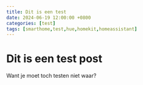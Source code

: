 ```yaml
---
title: Dit is een test
date: 2024-06-19 12:00:00 +0800
categories: [test]
tags: [smarthome,test,hue,homekit,homeassistant]
---
```


# Dit is een test post

Want je moet toch testen niet waar?

